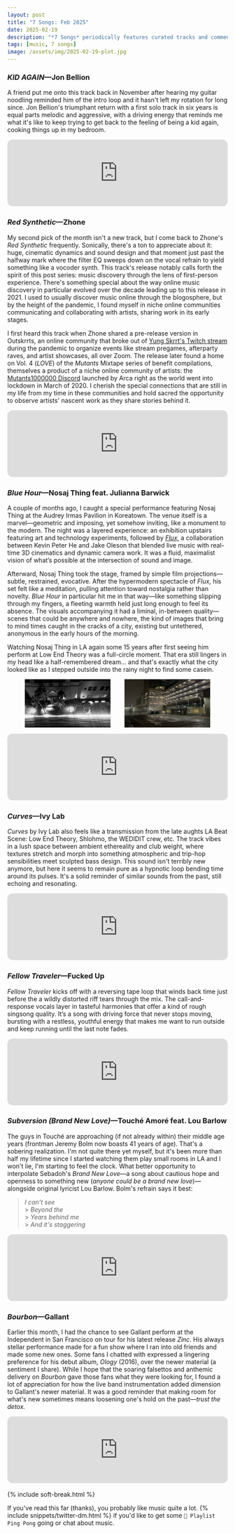 ```yaml
---
layout: post
title: "7 Songs: Feb 2025"
date: 2025-02-19
description: "*7 Songs* periodically features curated tracks and commentary for a more personal music discovery experience."
tags: [music, 7 songs]
image: /assets/img/2025-02-19-plot.jpg
---
```


### _KID AGAIN_—Jon Bellion

A friend put me onto this track back in November after hearing my guitar noodling reminded him of the intro loop and it hasn't left my rotation for long since. Jon Bellion's triumphant return with a first solo track in six years is equal parts melodic and aggressive, with a driving energy that reminds me what it's like to keep trying to get back to the feeling of being a kid again, cooking things up in my bedroom.

<iframe class="mt-50" style="border-radius:12px" src="https://open.spotify.com/embed/track/0FcVZWtHJ0XoHhbT8fiyAg?utm_source=generator" width="100%" height="152" frameBorder="0" allowfullscreen="" allow="autoplay; clipboard-write; encrypted-media; fullscreen; picture-in-picture" loading="lazy"></iframe>

<h3 class="mt-200"><em>Red Synthetic</em>—Zhone</h3>

My second pick of the month isn't a new track, but I come back to Zhone's _Red Synthetic_ frequently. Sonically, there's a ton to appreciate about it: huge, cinematic dynamics and sound design and that moment just past the halfway mark where the filter EQ sweeps down on the vocal refrain to yield something like a vocoder synth. This track's release notably calls forth the spirit of this post series: music discovery through the lens of first-person experience. There's something special about the way online music discovery in particular evolved over the decade leading up to this release in 2021. I used to usually discover music online through the blogosphere, but by the height of the pandemic, I found myself in niche online communities communicating and collaborating with artists, sharing work in its early stages.

I first heard this track when Zhone shared a pre-release version in Outskrrts, an online community that broke out of [Yung Skrrt's Twitch stream](twitch.tv/yungskrrt) during the pandemic to organize events like stream pregames, afterparty raves, and artist showcases, all over Zoom. The release later found a home on Vol. 4 (_LOVE_) of the _Mutants_ Mixtape series of benefit compilations, themselves a product of a niche online community of artists: the [Mutants1000000 Discord](https://discord.com/invite/RnSWscwmaw) launched by Arca right as the world went into lockdown in March of 2020. I cherish the special connections that are still in my life from my time in these communities and hold sacred the opportunity to observe artists' nascent work as they share stories behind it.

<iframe class="mt-50" style="border-radius:12px" src="https://open.spotify.com/embed/track/4RCpC8oxbkqZRwidTkjgRv?utm_source=generator" width="100%" height="152" frameBorder="0" allowfullscreen="" allow="autoplay; clipboard-write; encrypted-media; fullscreen; picture-in-picture" loading="lazy"></iframe>

<h3 class="mt-200"><em>Blue Hour</em>—Nosaj Thing feat. Julianna Barwick</h3>

A couple of months ago, I caught a special performance featuring Nosaj Thing at the Audrey Irmas Pavilion in Koreatown. The venue itself is a marvel—geometric and imposing, yet somehow inviting, like a monument to the modern. The night was a layered experience: an exhibition upstairs featuring art and technology experiments, followed by [_Flux,_](https://www.kevinpeterhe.com/flux) a collaboration between Kevin Peter He and Jake Oleson that blended live music with real-time 3D cinematics and dynamic camera work. It was a fluid, maximalist vision of what’s possible at the intersection of sound and image.

Afterward, Nosaj Thing took the stage, framed by simple film projections—subtle, restrained, evocative. After the hypermodern spectacle of _Flux,_ his set felt like a meditation, pulling attention toward nostalgia rather than novelty. _Blue Hour_ in particular hit me in that way—like something slipping through my fingers, a fleeting warmth held just long enough to feel its absence. The visuals accompanying it had a liminal, in-between quality—scenes that could be anywhere and nowhere, the kind of images that bring to mind times caught in the cracks of a city, existing but untethered, anonymous in the early hours of the morning.

Watching Nosaj Thing in LA again some 15 years after first seeing him perform at Low End Theory was a full-circle moment. That era still lingers in my head like a half-remembered dream... and that's exactly what the city looked like as I stepped outside into the rainy night to find some casein.

<figure style="display: grid; grid-template-columns: auto auto; grid-gap: 32px">
    <img alt="Audrey Irmas Pavillion" src="/assets/img/2025-02-19-audrey-irmas-pavillion.jpg" />
    <img alt="spooky parking lot" src="/assets/img/2025-02-19-plot.jpg" />
</figure>

<iframe style="border-radius:12px" src="https://open.spotify.com/embed/track/6f9BnONLZr0rpB5thUzzlW?utm_source=generator" width="100%" height="152" frameBorder="0" allowfullscreen="" allow="autoplay; clipboard-write; encrypted-media; fullscreen; picture-in-picture" loading="lazy"></iframe>

<h3 class="mt-200"><em>Curves</em>—Ivy Lab</h3>

_Curves_ by Ivy Lab also feels like a transmission from the late aughts LA Beat Scene: Low End Theory, Shlohmo, the WEDIDIT crew, etc. The track vibes in a lush space between ambient ethereality and club weight, where textures stretch and morph into something atmospheric and trip-hop sensibilities meet sculpted bass design. This sound isn't terribly new anymore, but here it seems to remain pure as a hypnotic loop bending time around its pulses. It's a solid reminder of similar sounds from the past, still echoing and resonating.

<iframe class="mt-50" style="border-radius:12px" src="https://open.spotify.com/embed/track/14gFoEG2vJmqM7LaYRJ49m?utm_source=generator" width="100%" height="152" frameBorder="0" allowfullscreen="" allow="autoplay; clipboard-write; encrypted-media; fullscreen; picture-in-picture" loading="lazy"></iframe>

<h3 class="mt-200"><em>Fellow Traveler</em>—Fucked Up</h3>

_Fellow Traveler_ kicks off with a reversing tape loop that winds back time just before the a wildly distorted riff tears through the mix. The call-and-response vocals layer in tasteful harmonies that offer a kind of rough singsong quality. It’s a song with driving force that never stops moving, bursting with a restless, youthful energy that makes me want to run outside and keep running until the last note fades.

<iframe class="mt-50" style="border-radius:12px" src="https://open.spotify.com/embed/track/6OGg4W6YQ0VO7SOvWvYLV8?utm_source=generator" width="100%" height="152" frameBorder="0" allowfullscreen="" allow="autoplay; clipboard-write; encrypted-media; fullscreen; picture-in-picture" loading="lazy"></iframe>

<h3 class="mt-200"><em>Subversion (Brand New Love)</em>—Touché Amoré feat. Lou Barlow</h3>

The guys in Touché are approaching (if not already within) their middle age years (frontman Jeremy Bolm now boasts 41 years of age). That's a sobering realization. I'm not quite there yet myself, but it's been more than half my lifetime since I started watching them play small rooms in LA and I won't lie, I'm starting to feel the clock. What better opportunity to interpolate Sebadoh's _Brand New Love_—a song about cautious hope and openness to something new (_anyone could be a brand new love_)—alongside original lyricist Lou Barlow. Bolm's refrain says it best:

> _I can't see_<br> > _Beyond the_<br> > _Years behind me_<br> > _And it's staggering_

<iframe class="mt-50" style="border-radius:12px" src="https://open.spotify.com/embed/track/2Yc1uDPTWtZtQdOYdCdmYl?utm_source=generator" width="100%" height="152" frameBorder="0" allowfullscreen="" allow="autoplay; clipboard-write; encrypted-media; fullscreen; picture-in-picture" loading="lazy"></iframe>

<h3 class="mt-200"><em>Bourbon</em>—Gallant</h3>

Earlier this month, I had the chance to see Gallant perform at the Independent in San Francisco on tour for his latest release _Zinc_. His always stellar performance made for a fun show where I ran into old friends and made some new ones. Some fans I chatted with expressed a lingering preference for his debut album, _Ology_ (2016), over the newer material (a sentiment I share). While I hope that the soaring falsettos and anthemic delivery on _Bourbon_ gave those fans what they were looking for, I found a lot of appreciation for how the live band instrumentation added dimension to Gallant's newer material. It was a good reminder that making room for what's new sometimes means loosening one's hold on the past—_trust the detox._

<iframe class="mt-50" style="border-radius:12px" src="https://open.spotify.com/embed/track/3Dp5SHGbRIqjGGI3cPdESA?utm_source=generator" width="100%" height="152" frameBorder="0" allowfullscreen="" allow="autoplay; clipboard-write; encrypted-media; fullscreen; picture-in-picture" loading="lazy"></iframe>

{% include soft-break.html %}

If you've read this far (thanks), you probably like music quite a lot. {% include snippets/twitter-dm.html %} if you'd like to get some <code>🏓 Playlist Ping Pong</code> going or chat about music.
